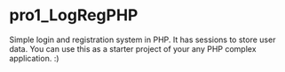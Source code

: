# pro1_LogRegPHP
Simple login and registration system in PHP. It has sessions to store user data. You can use this as a starter project of your any PHP complex application. :)
